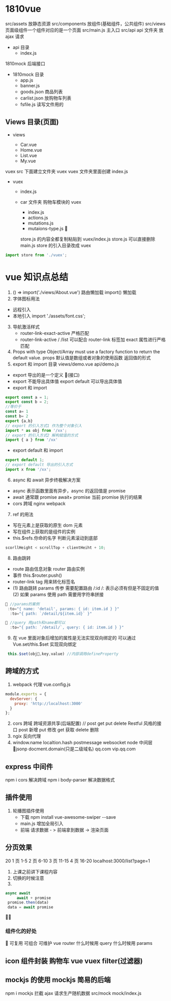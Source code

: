 # 1810vue

src/assets 放静态资源
src/components 放组件(基础组件，公共组件)
src/views 页面级组件一个组件对应的是一个页面
src/main.js 主入口
src/api api 文件夹 放 ajax 请求

- api 目录
  - index.js

1810mock 后端接口

- 1810mock 目录
  - app.js
  - banner.js
  - goods.json 商品列表
  - carlist.json 放购物车列表
  - fsfile.js 读写文件用的

## Views 目录(页面)

- views

  - Car.vue
  - Home.vue
  - List.vue
  - My.vue

vuex src 下面建立文件夹 vuex
vuex 文件夹里面创建 index.js

- vuex

  - index.js
  - car 文件夹 购物车模块的 vuex

    - index.js
    - actions.js
    - mutations.js
    - mutaions-type.js 

    store.js 的内容全都复制粘贴到 vuex/index.js
    store.js 可以直接删除
    main.js store 的引入目录改成 vuex

```js
import store from './vuex';
```

# vue 知识点总结

1.  () => import('./views/About.vue') 路由懒加载
    import() 懒加载
2.  字体图标用法

- 远程引入 <link
    rel="stylesheet"
    href="http://at.alicdn.com/t/font_1381660_7t98nmha784.css"
  />
- 本地引入 import './assets/font.css';

3. 导航激活样式
   - router-link-exact-active 严格匹配
   - router-link-active / /list 可以配合 router-link 标签加 exact 属性进行严格匹配
4. Props with type Object/Array must use a factory function to return the default value.
   props 默认值是数组或者对象的使用函数 返回值的形式
5. export 和 import 目录 views/demo.vue api/demo.js

- export 导出的是一个定义 (接口)
- export 不能导出具体值 export default 可以导出具体值
- export 和 import

```js
export const a = 1;
export const b = 2;
//等价于
const a= 1
const b= 2
export {a,b}
// export 的引入方式1 作为整个对象引入
import * as obj from '/xx';
// export 的引入方式2 解构赋值的方式
import { a } from '/xx'
```

- export default 和 import

```js
export default 1;
// export default 导出的引入方式
import x from '/xx';
```

6. async 和 await 异步终极解决方案

- async 表示函数里面有异步，async 的返回值是 promise
- await 通常跟 promise await+ promise 当前 promise 执行的结果
- cors 跨域 nginx webpack

7. ref 的用法

- 写在元素上是获取的原生 dom 元素
- 写在组件上获取的是组件的实例
- this.\$refs.你命的名字
  判断元素滚动到底部

```js
scorllHeight < scrollTop + clientHeiht + 10;
```

8. 路由跳转

- route 路由信息对象 router 路由实例
- 事件 this.\$router.push()
- router-link tag 用来转化标签名
- (1) 路由跳转 params 传参 需要配置路由 /:id /: 表示必须有但是不固定的值
  (2) 如果 params 使用 path 需要用字符串拼接

```js
 //params的案例
 :to="{ name: 'detail', params: { id: item.id } }"
  :to="{ path: `/detail/${item.id}` }"
```

```js
 //query 用path和name都可以
  :to="{ path: `/detail/`, query: { id: item.id } }"
```

9. 在 vue 里面对象后增加的属性是无法实现双向绑定的 可以通过 Vue.set/this.\$set 实现双向绑定

```js
 this.$set(obj,key,value) //内部调用defineProperty
```

## 跨域的方式

1. webpack 代理 vue.config.js

```js
module.exports = {
  devServer: {
    proxy: 'http://localhost:3000'
  }
};
```

2. cors 跨域 跨域资源共享(后端配置)
   // post get put delete
   Restful 风格的接口
   post 新增
   put 修改
   get 获取
   delete 删除
3. ngix 反向代理
4. window.name localtion.hash postmessage websocket node 中间层 jsonp docment.domain(只是二级域名) qq.com vip.qq.com

## express 中间件

npm i cors 解决跨域
npm i body-parser 解决数据格式

## 插件使用

1. 轮播图插件使用
   - 下载 npm install vue-awesome-swiper --save
   - main.js 增加全局引入
   - 前端 请求数据 - > 前端拿到数据 -> 渲染页面

## 分页效果

20 1 页 1-5 2 页 6-10 3 页 11-15 4 页 16-20
localhost:3000/list?page=1

1.  上课之前讲下课程内容
2.  切换的时候注意
3.

```js
async await
     await + promise
 promise.then(data)
 data = await promise
```



### 组件化的好处

 可复用 可组合 可维护
vue router 什么时候用 query 什么时候用 params

## icon 组件封装 购物车 vue vuex filter(过滤器)

## mockjs 的使用 mockjs 简易的后端

npm i mockjs 拦截 ajax 请求生产随机数据
src/mock mock/index.js

